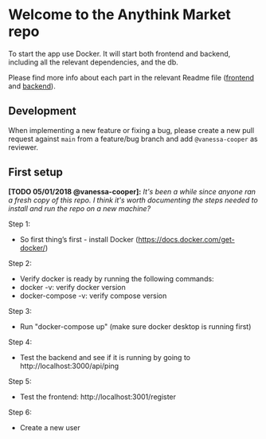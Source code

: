 # Welcome to the Anythink Market repo

To start the app use Docker. It will start both frontend and backend, including all the relevant dependencies, and the db.

Please find more info about each part in the relevant Readme file ([frontend](frontend/readme.md) and [backend](backend/README.md)).

## Development

When implementing a new feature or fixing a bug, please create a new pull request against `main` from a feature/bug branch and add `@vanessa-cooper` as reviewer.

## First setup

**[TODO 05/01/2018 @vanessa-cooper]:** _It's been a while since anyone ran a fresh copy of this repo. I think it's worth documenting the steps needed to install and run the repo on a new machine?_

Step 1:
- So first thing’s first - install Docker (https://docs.docker.com/get-docker/)

Step 2:
- Verify docker is ready by running the following commands:
- docker -v: verify docker version
- docker-compose -v: verify compose version

Step 3:
- Run "docker-compose up" (make sure docker desktop is running first)

Step 4: 
- Test the backend and see if it is running by going to http://localhost:3000/api/ping

Step 5:
- Test the frontend: http://localhost:3001/register

Step 6: 
- Create a new user 
